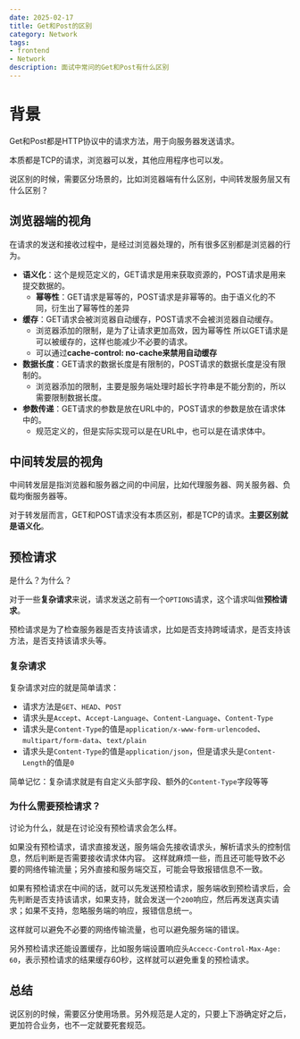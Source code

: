```yaml
---
date: 2025-02-17
title: Get和Post的区别
category: Network
tags:
- frontend
- Network
description: 面试中常问的Get和Post有什么区别
---
```


# 背景

Get和Post都是HTTP协议中的请求方法，用于向服务器发送请求。

本质都是TCP的请求，浏览器可以发，其他应用程序也可以发。

说区别的时候，需要区分场景的，比如浏览器端有什么区别，中间转发服务层又有什么区别？

## 浏览器端的视角

在请求的发送和接收过程中，是经过浏览器处理的，所有很多区别都是浏览器的行为。

- **语义化**：这个是规范定义的，GET请求是用来获取资源的，POST请求是用来提交数据的。
  - **幂等性**：GET请求是幂等的，POST请求是非幂等的。由于语义化的不同，衍生出了幂等性的差异
- **缓存**：GET请求会被浏览器自动缓存，POST请求不会被浏览器自动缓存。
  - 浏览器添加的限制，是为了让请求更加高效，因为幂等性 所以GET请求是可以被缓存的，这样也能减少不必要的请求。
  - 可以通过**cache-control: no-cache来禁用自动缓存**
- **数据长度**：GET请求的数据长度是有限制的，POST请求的数据长度是没有限制的。
  - 浏览器添加的限制，主要是服务端处理时超长字符串是不能分割的，所以需要限制数据长度。
- **参数传递**：GET请求的参数是放在URL中的，POST请求的参数是放在请求体中的。
  - 规范定义的，但是实际实现可以是在URL中，也可以是在请求体中。

## 中间转发层的视角

中间转发层是指浏览器和服务器之间的中间层，比如代理服务器、网关服务器、负载均衡服务器等。

对于转发层而言，GET和POST请求没有本质区别，都是TCP的请求。**主要区别就是语义化**。

## 预检请求

是什么？为什么？

对于一些**复杂请求**来说，请求发送之前有一个`OPTIONS`请求，这个请求叫做**预检请求**。

预检请求是为了检查服务器是否支持该请求，比如是否支持跨域请求，是否支持该方法，是否支持该请求头等。

### 复杂请求

复杂请求对应的就是简单请求：
- 请求方法是`GET`、`HEAD`、`POST`
- 请求头是`Accept`、`Accept-Language`、`Content-Language`、`Content-Type`
- 请求头是`Content-Type`的值是`application/x-www-form-urlencoded`、`multipart/form-data`、`text/plain`
- 请求头是`Content-Type`的值是`application/json`，但是请求头是`Content-Length`的值是`0`

简单记忆：复杂请求就是有自定义头部字段、额外的`Content-Type`字段等等

### 为什么需要预检请求？

讨论为什么，就是在讨论没有预检请求会怎么样。

如果没有预检请求，请求直接发送，服务端会先接收请求头，解析请求头的控制信息，然后判断是否需要接收请求体内容。
这样就麻烦一些，而且还可能导致不必要的网络传输流量；另外直接和服务端交互，可能会导致报错信息不一致。

如果有预检请求在中间的话，就可以先发送预检请求，服务端收到预检请求后，会先判断是否支持该请求，如果支持，就会发送一个`200`响应，然后再发送真实请求；如果不支持，忽略服务端的响应，报错信息统一。

这样就可以避免不必要的网络传输流量，也可以避免服务端的错误。

另外预检请求还能设置缓存，比如服务端设置响应头`Accecc-Control-Max-Age: 60`，表示预检请求的结果缓存60秒，这样就可以避免重复的预检请求。

## 总结

说区别的时候，需要区分使用场景。另外规范是人定的，只要上下游确定好之后，更加符合业务，也不一定就要死套规范。
